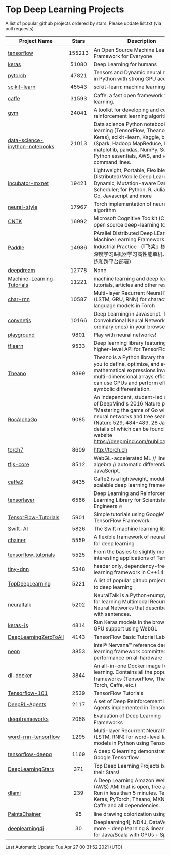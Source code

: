 # Top Deep Learning Projects
A list of popular github projects ordered by stars.
Please update list.txt (via pull requests)

|Project Name| Stars | Description |
| ---------- |:-----:| ----------- |
| [tensorflow](https://github.com/tensorflow/tensorflow) | 155213 | An Open Source Machine Learning Framework for Everyone |
| [keras](https://github.com/keras-team/keras) | 51080 | Deep Learning for humans |
| [pytorch](https://github.com/pytorch/pytorch) | 47821 | Tensors and Dynamic neural networks in Python with strong GPU acceleration |
| [scikit-learn](https://github.com/scikit-learn/scikit-learn) | 45543 | scikit-learn: machine learning in Python |
| [caffe](https://github.com/BVLC/caffe) | 31593 | Caffe: a fast open framework for deep learning. |
| [gym](https://github.com/openai/gym) | 24041 | A toolkit for developing and comparing reinforcement learning algorithms. |
| [data-science-ipython-notebooks](https://github.com/donnemartin/data-science-ipython-notebooks) | 21013 | Data science Python notebooks: Deep learning (TensorFlow, Theano, Caffe, Keras), scikit-learn, Kaggle, big data (Spark, Hadoop MapReduce, HDFS), matplotlib, pandas, NumPy, SciPy, Python essentials, AWS, and various command lines. |
| [incubator-mxnet](https://github.com/apache/incubator-mxnet) | 19421 | Lightweight, Portable, Flexible Distributed/Mobile Deep Learning with Dynamic, Mutation-aware Dataflow Dep Scheduler; for Python, R, Julia, Scala, Go, Javascript and more |
| [neural-style](https://github.com/jcjohnson/neural-style) | 17967 | Torch implementation of neural style algorithm |
| [CNTK](https://github.com/microsoft/CNTK) | 16992 | Microsoft Cognitive Toolkit (CNTK), an open source deep-learning toolkit |
| [Paddle](https://github.com/PaddlePaddle/Paddle) | 14986 | PArallel Distributed Deep LEarning: Machine Learning Framework from Industrial Practice （『飞桨』核心框架，深度学习&机器学习高性能单机、分布式训练和跨平台部署） |
| [deepdream](https://github.com/google/deepdream) | 12778 | None |
| [Machine-Learning-Tutorials](https://github.com/ujjwalkarn/Machine-Learning-Tutorials) | 11221 | machine learning and deep learning tutorials, articles and other resources  |
| [char-rnn](https://github.com/karpathy/char-rnn) | 10587 | Multi-layer Recurrent Neural Networks (LSTM, GRU, RNN) for character-level language models in Torch |
| [convnetjs](https://github.com/karpathy/convnetjs) | 10166 | Deep Learning in Javascript. Train Convolutional Neural Networks (or ordinary ones) in your browser. |
| [playground](https://github.com/tensorflow/playground) | 9801 | Play with neural networks! |
| [tflearn](https://github.com/tflearn/tflearn) | 9533 | Deep learning library featuring a higher-level API for TensorFlow. |
| [Theano](https://github.com/Theano/Theano) | 9399 | Theano is a Python library that allows you to define, optimize, and evaluate mathematical expressions involving multi-dimensional arrays efficiently. It can use GPUs and perform efficient symbolic differentiation. |
| [RocAlphaGo](https://github.com/Rochester-NRT/RocAlphaGo) | 9085 | An independent, student-led replication of DeepMind's 2016 Nature publication, "Mastering the game of Go with deep neural networks and tree search" (Nature 529, 484-489, 28 Jan 2016), details of which can be found on their website https://deepmind.com/publications.html. |
| [torch7](https://github.com/torch/torch7) | 8609 | http://torch.ch |
| [tfjs-core](https://github.com/tensorflow/tfjs-core) | 8512 | WebGL-accelerated ML // linear algebra // automatic differentiation for JavaScript. |
| [caffe2](https://github.com/facebookarchive/caffe2) | 8435 | Caffe2 is a lightweight, modular, and scalable deep learning framework. |
| [tensorlayer](https://github.com/tensorlayer/tensorlayer) | 6566 | Deep Learning and Reinforcement Learning Library for Scientists and Engineers 🔥 |
| [TensorFlow-Tutorials](https://github.com/nlintz/TensorFlow-Tutorials) | 5901 | Simple tutorials using Google's TensorFlow Framework |
| [Swift-AI](https://github.com/Swift-AI/Swift-AI) | 5826 | The Swift machine learning library. |
| [chainer](https://github.com/chainer/chainer) | 5559 | A flexible framework of neural networks for deep learning |
| [tensorflow_tutorials](https://github.com/pkmital/tensorflow_tutorials) | 5525 | From the basics to slightly more interesting applications of Tensorflow |
| [tiny-dnn](https://github.com/tiny-dnn/tiny-dnn) | 5348 | header only, dependency-free deep learning framework in C++14 |
| [TopDeepLearning](https://github.com/aymericdamien/TopDeepLearning) | 5221 | A list of popular github projects related to deep learning |
| [neuraltalk](https://github.com/karpathy/neuraltalk) | 5202 | NeuralTalk is a Python+numpy project for learning Multimodal Recurrent Neural Networks that describe images with sentences. |
| [keras-js](https://github.com/transcranial/keras-js) | 4814 | Run Keras models in the browser, with GPU support using WebGL |
| [DeepLearningZeroToAll](https://github.com/hunkim/DeepLearningZeroToAll) | 4143 | TensorFlow Basic Tutorial Labs |
| [neon](https://github.com/NervanaSystems/neon) | 3853 | Intel® Nervana™ reference deep learning framework committed to best performance on all hardware |
| [dl-docker](https://github.com/floydhub/dl-docker) | 3844 | An all-in-one Docker image for deep learning. Contains all the popular DL frameworks (TensorFlow, Theano, Torch, Caffe, etc.) |
| [Tensorflow-101](https://github.com/sjchoi86/Tensorflow-101) | 2539 | TensorFlow Tutorials |
| [DeepRL-Agents](https://github.com/awjuliani/DeepRL-Agents) | 2117 | A set of Deep Reinforcement Learning Agents implemented in Tensorflow. |
| [deepframeworks](https://github.com/zer0n/deepframeworks) | 2068 | Evaluation of Deep Learning Frameworks |
| [word-rnn-tensorflow](https://github.com/hunkim/word-rnn-tensorflow) | 1295 | Multi-layer Recurrent Neural Networks (LSTM, RNN) for word-level language models in Python using TensorFlow. |
| [tensorflow-deepq](https://github.com/siemanko/tensorflow-deepq) | 1169 | A deep Q learning demonstration using Google Tensorflow |
| [DeepLearningStars](https://github.com/hunkim/DeepLearningStars) | 371 | Top Deep Learning Projects based on their Stars! |
| [dlami](https://github.com/ritchieng/dlami) | 239 | A Deep Learning Amazon Web Service (AWS) AMI that is open, free and works. Run in less than 5 minutes. TensorFlow, Keras, PyTorch, Theano, MXNet, CNTK, Caffe and all dependencies. |
| [PaintsChainer](https://github.com/taizan/PaintsChainer) | 95 | line drawing colorization using chainer |
| [deeplearning4j](https://github.com/deeplearning4j/deeplearning4j) | 30 | Deeplearning4j, ND4J, DataVec and more - deep learning & linear algebra for Java/Scala with GPUs + Spark |

Last Automatic Update: Tue Apr 27 00:31:52 2021 (UTC)
